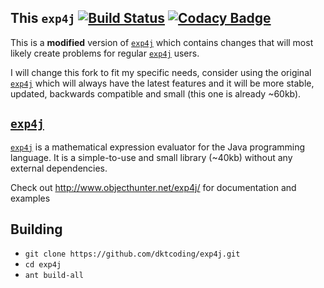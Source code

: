 This `exp4j` [![Build Status](https://travis-ci.org/dktcoding/exp4j.svg?branch=master)](https://travis-ci.org/dktcoding/exp4j)       [![Codacy Badge](https://api.codacy.com/project/badge/Grade/b8530d3e14e1421b8dd3571f1964543f)](https://app.codacy.com/app/dktcoding/exp4j?utm_source=github.com&utm_medium=referral&utm_content=dktcoding/exp4j&utm_campaign=badger)
----------
This is a **modified** version of [`exp4j`](https://github.com/fasseg/exp4j) which 
contains changes that will most likely create problems for regular 
[`exp4j`](https://github.com/fasseg/exp4j) users.

I will change this fork to fit my specific needs, consider using the original
[`exp4j`](https://github.com/fasseg/exp4j) which will always have the latest features 
and it will be more stable, updated, backwards compatible and small (this one is 
already ~60kb).

[`exp4j`](https://github.com/fasseg/exp4j)
-----
[`exp4j`](https://github.com/fasseg/exp4j) is a mathematical expression evaluator for
the Java programming language. It is a simple-to-use and small library (~40kb) without 
any external dependencies.

Check out http://www.objecthunter.net/exp4j/ for documentation and examples

Building
--------
- `git clone https://github.com/dktcoding/exp4j.git`
- `cd exp4j`
- `ant build-all` 
